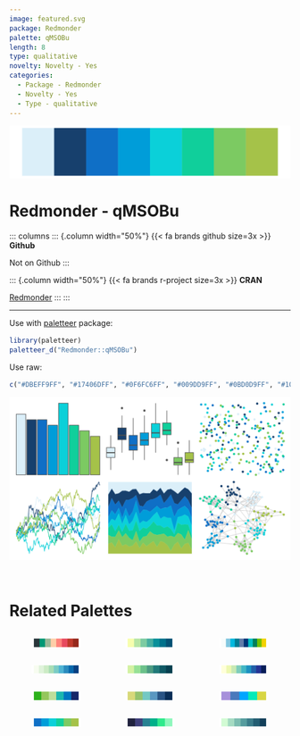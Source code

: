 ```yaml
---
image: featured.svg
package: Redmonder
palette: qMSOBu
length: 8
type: qualitative
novelty: Novelty - Yes
categories:
  - Package - Redmonder
  - Novelty - Yes
  - Type - qualitative
---
```


![](featured.svg)

# Redmonder - qMSOBu 

::: columns
::: {.column width="50%"}
{{< fa brands github size=3x >}}
**Github**

Not on Github
:::

::: {.column width="50%"}
{{< fa brands r-project size=3x >}}
**CRAN**

[Redmonder](https://CRAN.R-project.org/package=Redmonder)
:::
:::

<hr> 

Use with [paletteer](https://emilhvitfeldt.github.io/paletteer/) package:

```r
library(paletteer)
paletteer_d("Redmonder::qMSOBu")
```

Use raw:

```r
c("#DBEFF9FF", "#17406DFF", "#0F6FC6FF", "#009DD9FF", "#0BD0D9FF", "#10CF9BFF", "#7CCA62FF", "#A5C249FF")
``` 

![](examples.png) 

<br>

# Related Palettes

<div class="list" style="display: grid; grid-template-columns: auto auto auto;"> <figure class="figure">
<a href="../../awtools/a_palette/"> <img src="../../awtools/a_palette/featured.svg" style="width: 100%;" class="figure-img"></a>
</figure> <figure class="figure">
<a href="../../rcartocolor/BluYl/"> <img src="../../rcartocolor/BluYl/featured.svg" style="width: 100%;" class="figure-img"></a>
</figure> <figure class="figure">
<a href="../../werpals/lakelouise/"> <img src="../../werpals/lakelouise/featured.svg" style="width: 100%;" class="figure-img"></a>
</figure> <figure class="figure">
<a href="../../RColorBrewer/GnBu/"> <img src="../../RColorBrewer/GnBu/featured.svg" style="width: 100%;" class="figure-img"></a>
</figure> <figure class="figure">
<a href="../../rcartocolor/Emrld/"> <img src="../../rcartocolor/Emrld/featured.svg" style="width: 100%;" class="figure-img"></a>
</figure> <figure class="figure">
<a href="../../RColorBrewer/YlGnBu/"> <img src="../../RColorBrewer/YlGnBu/featured.svg" style="width: 100%;" class="figure-img"></a>
</figure> <figure class="figure">
<a href="../../LaCroixColoR/Lime/"> <img src="../../LaCroixColoR/Lime/featured.svg" style="width: 100%;" class="figure-img"></a>
</figure> <figure class="figure">
<a href="../../MetBrewer/Hokusai3/"> <img src="../../MetBrewer/Hokusai3/featured.svg" style="width: 100%;" class="figure-img"></a>
</figure> <figure class="figure">
<a href="../../fishualize/Chlorurus_spilurus/"> <img src="../../fishualize/Chlorurus_spilurus/featured.svg" style="width: 100%;" class="figure-img"></a>
</figure> <figure class="figure">
<a href="../../ggthemes/excel_Blue/"> <img src="../../ggthemes/excel_Blue/featured.svg" style="width: 100%;" class="figure-img"></a>
</figure> <figure class="figure">
<a href="../../NatParksPalettes/Denali/"> <img src="../../NatParksPalettes/Denali/featured.svg" style="width: 100%;" class="figure-img"></a>
</figure> <figure class="figure">
<a href="../../rcartocolor/DarkMint/"> <img src="../../rcartocolor/DarkMint/featured.svg" style="width: 100%;" class="figure-img"></a>
</figure> 
</div>

